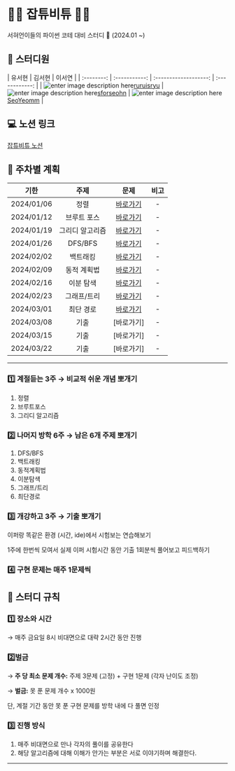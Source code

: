 # 👩‍💻 잡튜비튜 👩‍💻
서혀언이들의 파이썬 코테 대비 스터디 👊
(2024.01 ~)
## 🙋 스터디원
|    유서현    |      김서현     |       이서연           | 
| :--------: | :-----------: | :-------------------: | :------------: | 
| ![enter image description here](https://avatars.githubusercontent.com/u/79790536?s=400&u=7c2349c5abcbf78280980f42215b0c26cb714d63&v=4)[ruruisryu](https://github.com/ruruisryu) |   ![enter image description here](https://avatars.githubusercontent.com/u/100199530?v=4)[sforseohn](https://github.com/sforseohn)  |  ![enter image description here](https://avatars.githubusercontent.com/u/124582545?v=4)[SeoYeomm](https://github.com/SeoYeomm) |  



## 💻 노션 링크

[잡튜비튜 노션](https://icy-writer-f49.notion.site/7071cd5e5afb4018ab3cefd705608e64?pvs=4)

## 📅 주차별 계획

|    기한    |      주제      |       문제           |      비고      |
| :--------: | :-----------: | :-------------------: | :------------: | 
| 2024/01/06 |  정렬  |  [바로가기](https://github.com/ruruisryu/Python_algorithm/tree/master/1_%EC%A0%95%EB%A0%AC) |       -        |
| 2024/01/12 |  브루트 포스 | [바로가기](https://github.com/ruruisryu/Python_algorithm/tree/master/2_%EB%B8%8C%EB%A3%A8%ED%8A%B8%ED%8F%AC%EC%8A%A4)  |       -        |
| 2024/01/19 |  그리디 알고리즘 |  [바로가기](https://github.com/ruruisryu/Python_algorithm/tree/master/3_%EA%B7%B8%EB%A6%AC%EB%94%94%20%EC%95%8C%EA%B3%A0%EB%A6%AC%EC%A6%98)  |       -        |
| 2024/01/26 |   DFS/BFS   |  [바로가기](https://github.com/ruruisryu/Python_algorithm/tree/master/4_DFS%26BFS) |       -        |
| 2024/02/02 |   백트래킹   |  [바로가기](https://github.com/ruruisryu/Python_algorithm/tree/master/5_%EB%B0%B1%ED%8A%B8%EB%9E%98%ED%82%B9)  |       -        |
| 2024/02/09 | 동적 계획법 |  [바로가기](https://github.com/ruruisryu/Python_algorithm/tree/master/6_%EB%8F%99%EC%A0%81%20%EA%B3%84%ED%9A%8D%EB%B2%95)   |       -       |
| 2024/02/16 |    이분 탐색    |  [바로가기](https://github.com/ruruisryu/Python_algorithm/tree/master/7_%EC%9D%B4%EB%B6%84%20%ED%83%90%EC%83%89)   |       -        |
| 2024/02/23 |    그래프/트리  |  [바로가기](https://github.com/ruruisryu/Python_algorithm/tree/master/8_%EA%B7%B8%EB%9E%98%ED%94%84%26%ED%8A%B8%EB%A6%AC)  |       -     |
| 2024/03/01 |   최단 경로   |  [바로가기](https://github.com/ruruisryu/Python_algorithm/tree/master/9_%EC%B5%9C%EB%8B%A8%20%EA%B2%BD%EB%A1%9C)  |       -        |
| 2024/03/08 |    기출    |  [바로가기]  |       -        |
| 2024/03/15 |    기출    |  [바로가기]  |       -        |
| 2024/03/22 |    기출    |  [바로가기]  |       -        |


---

### 1️⃣ **계절듣는 3주 → 비교적 쉬운 개념 뽀개기**

1.  정렬
2.  브루트포스
3.  그리디 알고리즘

### 2️⃣ **나머지 방학 6주 → 남은 6개 주제 뽀개기**

1.  DFS/BFS
2.  백트래킹
3.  동적계획법
4.  이분탐색
5.  그래프/트리
6.  최단경로

### 3️⃣ **개강하고 3주 → 기출 뽀개기**
이퍼랑 똑같은 환경 (시간, ide)에서 시험보는 연습해보기

1주에 한번씩 모여서 실제 이퍼 시험시간 동안 기출 1회분씩 풀어보고 피드백하기

### 4️⃣ 구현 문제는 매주 1문제씩  

## 🤝 스터디 규칙

### 1️⃣ 장소와 시간

→ 매주 금요일 8시 비대면으로 대략 2시간 동안 진행

### 2️⃣벌금

→ **주 당 최소 문제 개수:** 주제 3문제 (고정) + 구현 1문제 (각자 난이도 조정)

→ **벌금:** 못 푼 문제 개수 x 1000원

단, 계절 기간 동안 못 푼 구현 문제를 방학 내에 다 풀면 인정

### 3️⃣ 진행 방식

1.  매주 비대면으로 만나 각자의 풀이를 공유한다
2.  해당 알고리즘에 대해 이해가 안가는 부분은 서로 이야기하며 해결한다.

----------


